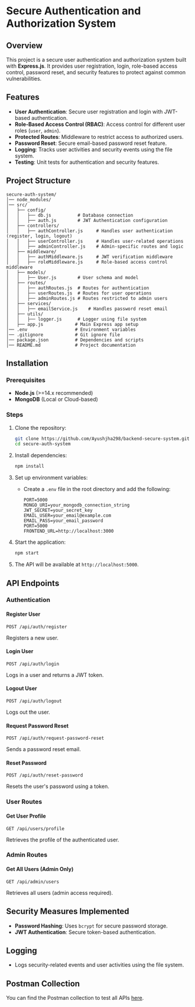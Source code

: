 # Secure Authentication and Authorization System

## Overview
This project is a secure user authentication and authorization system built with **Express.js**. It provides user registration, login, role-based access control, password reset, and security features to protect against common vulnerabilities.

## Features
- **User Authentication**: Secure user registration and login with JWT-based authentication.
- **Role-Based Access Control (RBAC)**: Access control for different user roles (`user`, `admin`).
- **Protected Routes**: Middleware to restrict access to authorized users.
- **Password Reset**: Secure email-based password reset feature.
- **Logging**: Tracks user activities and security events using the file system.
- **Testing**: Unit tests for authentication and security features.

## Project Structure
```
secure-auth-system/
│── node_modules/          
│── src/
│   ├── config/
│   │   ├── db.js          # Database connection
│   │   ├── auth.js        # JWT Authentication configuration
│   ├── controllers/
│   │   ├── authController.js     # Handles user authentication (register, login, logout)
│   │   ├── userController.js     # Handles user-related operations
│   │   ├── adminController.js    # Admin-specific routes and logic
│   ├── middleware/
│   │   ├── authMiddleware.js     # JWT verification middleware
│   │   ├── roleMiddleware.js     # Role-based access control middleware
│   ├── models/
│   │   ├── User.js        # User schema and model
│   ├── routes/
│   │   ├── authRoutes.js  # Routes for authentication
│   │   ├── userRoutes.js  # Routes for user operations
│   │   ├── adminRoutes.js # Routes restricted to admin users
│   ├── services/
│   │   ├── emailService.js    # Handles password reset email
│   ├── utils/
│   │   ├── logger.js      # Logger using file system
│   ├── app.js            # Main Express app setup
│── .env                  # Environment variables
│── .gitignore            # Git ignore file
│── package.json          # Dependencies and scripts
│── README.md             # Project documentation
```

## Installation

### Prerequisites
- **Node.js** (>=14.x recommended)
- **MongoDB** (Local or Cloud-based)

### Steps
1. Clone the repository:
   ```sh
   git clone https://github.com/Ayushjha298/backend-secure-system.git
   cd secure-auth-system
   ```

2. Install dependencies:
   ```sh
   npm install
   ```

3. Set up environment variables:
   - Create a `.env` file in the root directory and add the following:
     ```env
     PORT=5000
     MONGO_URI=your_mongodb_connection_string
     JWT_SECRET=your_secret_key
     EMAIL_USER=your_email@example.com
     EMAIL_PASS=your_email_password
     PORT=5000
     FRONTEND_URL=http://localhost:3000
     ```

4. Start the application:
   ```sh
   npm start
   ```

5. The API will be available at `http://localhost:5000`.

## API Endpoints

### Authentication
#### Register User
```http
POST /api/auth/register
```
Registers a new user.

#### Login User
```http
POST /api/auth/login
```
Logs in a user and returns a JWT token.

#### Logout User
```http
POST /api/auth/logout
```
Logs out the user.

#### Request Password Reset
```http
POST /api/auth/request-password-reset
```
Sends a password reset email.

#### Reset Password
```http
POST /api/auth/reset-password
```
Resets the user's password using a token.

### User Routes
#### Get User Profile
```http
GET /api/users/profile
```
Retrieves the profile of the authenticated user.

### Admin Routes
#### Get All Users (Admin Only)
```http
GET /api/admin/users
```
Retrieves all users (admin access required).

## Security Measures Implemented
- **Password Hashing**: Uses `bcrypt` for secure password storage.
- **JWT Authentication**: Secure token-based authentication.

## Logging
- Logs security-related events and user activities using the file system.


## Postman Collection
You can find the Postman collection to test all APIs [here](https://drive.google.com/file/d/102S4OGa7rhlAmvs1jNFsqqdUmf64i4bw/view?usp=sharing).


